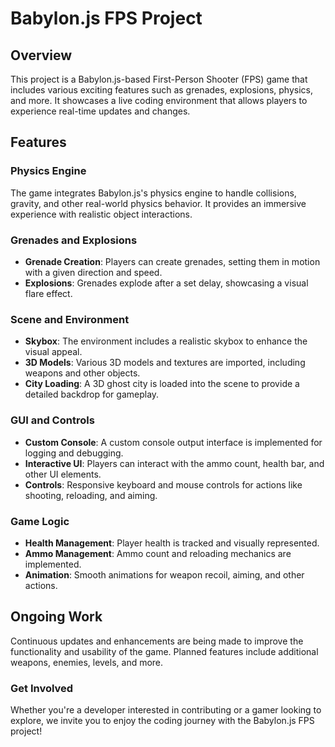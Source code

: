 # Babylon.js FPS Project

## Overview
This project is a Babylon.js-based First-Person Shooter (FPS) game that includes various exciting features such as grenades, explosions, physics, and more. It showcases a live coding environment that allows players to experience real-time updates and changes.

## Features

### Physics Engine
The game integrates Babylon.js's physics engine to handle collisions, gravity, and other real-world physics behavior. It provides an immersive experience with realistic object interactions.

### Grenades and Explosions
- **Grenade Creation**: Players can create grenades, setting them in motion with a given direction and speed.
- **Explosions**: Grenades explode after a set delay, showcasing a visual flare effect.

### Scene and Environment
- **Skybox**: The environment includes a realistic skybox to enhance the visual appeal.
- **3D Models**: Various 3D models and textures are imported, including weapons and other objects.
- **City Loading**: A 3D ghost city is loaded into the scene to provide a detailed backdrop for gameplay.

### GUI and Controls
- **Custom Console**: A custom console output interface is implemented for logging and debugging.
- **Interactive UI**: Players can interact with the ammo count, health bar, and other UI elements.
- **Controls**: Responsive keyboard and mouse controls for actions like shooting, reloading, and aiming.

### Game Logic
- **Health Management**: Player health is tracked and visually represented.
- **Ammo Management**: Ammo count and reloading mechanics are implemented.
- **Animation**: Smooth animations for weapon recoil, aiming, and other actions.

## Ongoing Work
Continuous updates and enhancements are being made to improve the functionality and usability of the game. Planned features include additional weapons, enemies, levels, and more.

### Get Involved
Whether you're a developer interested in contributing or a gamer looking to explore, we invite you to enjoy the coding journey with the Babylon.js FPS project!
